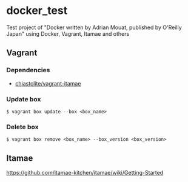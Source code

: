 # docker_test
Test project of "Docker written by Adrian Mouat, published by O'Reilly Japan" using Docker, Vagrant, Itamae and others

## Vagrant

### Dependencies
* [chiastolite/vagrant-itamae](https://github.com/chiastolite/vagrant-itamae)

### Update box
```
$ vagrant box update --box <box_name>
```

### Delete box
```
$ vagrant box remove <box_name> --box_version <box_version>
```

## Itamae
https://github.com/itamae-kitchen/itamae/wiki/Getting-Started
